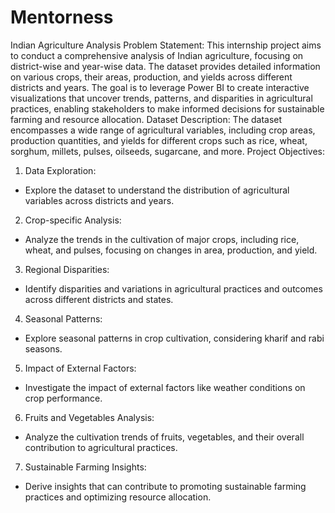 # Mentorness
Indian Agriculture Analysis
Problem Statement:
This internship project aims to conduct a comprehensive analysis of Indian agriculture, focusing on 
district-wise and year-wise data. The dataset provides detailed information on various crops, their areas, 
production, and yields across different districts and years. The goal is to leverage Power BI to create 
interactive visualizations that uncover trends, patterns, and disparities in agricultural practices, enabling
stakeholders to make informed decisions for sustainable farming and resource allocation.
Dataset Description:
The dataset encompasses a wide range of agricultural variables, including crop areas, production 
quantities, and yields for different crops such as rice, wheat, sorghum, millets, pulses, oilseeds, sugarcane, 
and more.
Project Objectives:
1. Data Exploration:
 - Explore the dataset to understand the distribution of agricultural variables across districts and years.
2. Crop-specific Analysis:
 - Analyze the trends in the cultivation of major crops, including rice, wheat, and pulses, focusing on 
changes in area, production, and yield.
3. Regional Disparities:
 - Identify disparities and variations in agricultural practices and outcomes across different districts and 
states.
4. Seasonal Patterns:
 - Explore seasonal patterns in crop cultivation, considering kharif and rabi seasons.
5. Impact of External Factors:
 - Investigate the impact of external factors like weather conditions on crop performance.
6. Fruits and Vegetables Analysis:
 - Analyze the cultivation trends of fruits, vegetables, and their overall contribution to agricultural 
practices.
7. Sustainable Farming Insights:
 - Derive insights that can contribute to promoting sustainable farming practices and optimizing resource 
allocation.

